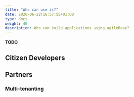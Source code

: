 ```yaml
---
title: "Who can use is?"
date: 2020-06-22T16:57:55+01:00
type: docs
weight: 40
description: Who can build applications using agileBase?
---
```

**TODO**

## Citizen Developers

## Partners
### Multi-tenanting
